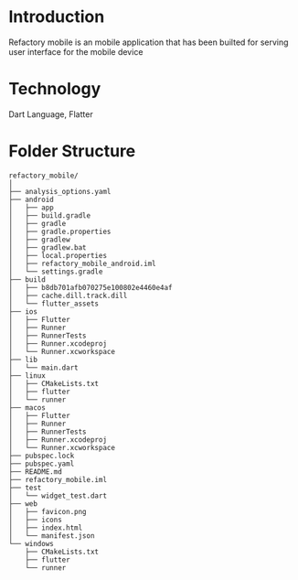 # Introduction

Refactory mobile is an mobile application that has been builted for serving user interface for the mobile device

# Technology

Dart Language, Flatter

# Folder Structure
```
refactory_mobile/
│
├── analysis_options.yaml
├── android
│   ├── app
│   ├── build.gradle
│   ├── gradle
│   ├── gradle.properties
│   ├── gradlew
│   ├── gradlew.bat
│   ├── local.properties
│   ├── refactory_mobile_android.iml
│   └── settings.gradle
├── build
│   ├── b8db701afb070275e100802e4460e4af
│   ├── cache.dill.track.dill
│   └── flutter_assets
├── ios
│   ├── Flutter
│   ├── Runner
│   ├── RunnerTests
│   ├── Runner.xcodeproj
│   └── Runner.xcworkspace
├── lib
│   └── main.dart
├── linux
│   ├── CMakeLists.txt
│   ├── flutter
│   └── runner
├── macos
│   ├── Flutter
│   ├── Runner
│   ├── RunnerTests
│   ├── Runner.xcodeproj
│   └── Runner.xcworkspace
├── pubspec.lock
├── pubspec.yaml
├── README.md
├── refactory_mobile.iml
├── test
│   └── widget_test.dart
├── web
│   ├── favicon.png
│   ├── icons
│   ├── index.html
│   └── manifest.json
└── windows
    ├── CMakeLists.txt
    ├── flutter
    └── runner
```
